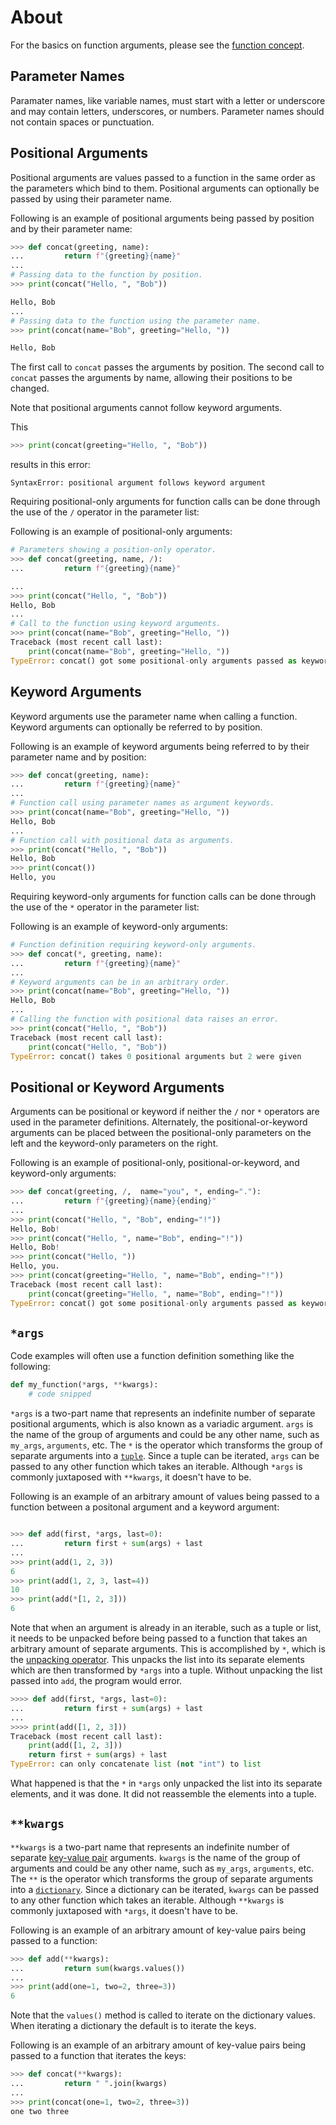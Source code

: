 # About

For the basics on function arguments, please see the [function concept][function concept].

## Parameter Names

Paramater names, like variable names, must start with a letter or underscore and may contain letters, underscores, or numbers.
Parameter names should not contain spaces or punctuation.

## Positional Arguments

Positional arguments are values passed to a function in the same order as the parameters which bind to them.
Positional arguments can optionally be passed by using their parameter name.

Following is an example of positional arguments being passed by position and by their parameter name:

```python
>>> def concat(greeting, name):
...         return f"{greeting}{name}"
... 
# Passing data to the function by position.
>>> print(concat("Hello, ", "Bob"))

Hello, Bob
...
# Passing data to the function using the parameter name.
>>> print(concat(name="Bob", greeting="Hello, "))

Hello, Bob

```

The first call to `concat` passes the arguments by position.
The second call to `concat` passes the arguments by name, allowing their positions to be changed.

Note that positional arguments cannot follow keyword arguments.

This

```python
>>> print(concat(greeting="Hello, ", "Bob"))
```

results in this error:

```
SyntaxError: positional argument follows keyword argument
```

Requiring positional-only arguments for function calls can be done through the use of the `/` operator in the parameter list:

Following is an example of positional-only arguments:

```python
# Parameters showing a position-only operator. 
>>> def concat(greeting, name, /):
...         return f"{greeting}{name}"

... 
>>> print(concat("Hello, ", "Bob"))
Hello, Bob
...
# Call to the function using keyword arguments.
>>> print(concat(name="Bob", greeting="Hello, "))
Traceback (most recent call last):
    print(concat(name="Bob", greeting="Hello, "))
TypeError: concat() got some positional-only arguments passed as keyword arguments: 'greeting, name'


```

## Keyword Arguments

Keyword arguments use the parameter name when calling a function.
Keyword arguments can optionally be referred to by position.

Following is an example of keyword arguments being referred to by their parameter name and by position:

```python
>>> def concat(greeting, name):
...         return f"{greeting}{name}"
... 
# Function call using parameter names as argument keywords.
>>> print(concat(name="Bob", greeting="Hello, "))
Hello, Bob
...
# Function call with positional data as arguments.
>>> print(concat("Hello, ", "Bob"))
Hello, Bob
>>> print(concat())
Hello, you

```

Requiring keyword-only arguments for function calls can be done through the use of the `*` operator in the parameter list:

Following is an example of keyword-only arguments:

```python
# Function definition requiring keyword-only arguments.
>>> def concat(*, greeting, name):
...         return f"{greeting}{name}"
... 
# Keyword arguments can be in an arbitrary order.
>>> print(concat(name="Bob", greeting="Hello, "))
Hello, Bob
...
# Calling the function with positional data raises an error.
>>> print(concat("Hello, ", "Bob"))
Traceback (most recent call last):
    print(concat("Hello, ", "Bob"))
TypeError: concat() takes 0 positional arguments but 2 were given


```

## Positional or Keyword Arguments

Arguments can be positional or keyword if neither the `/` nor `*` operators are used in the parameter definitions.
Alternately, the positional-or-keyword arguments can be placed between the positional-only parameters on the left and the keyword-only parameters on the right.

Following is an example of positional-only, positional-or-keyword, and keyword-only arguments:

```python
>>> def concat(greeting, /,  name="you", *, ending="."):
...         return f"{greeting}{name}{ending}"
... 
>>> print(concat("Hello, ", "Bob", ending="!"))
Hello, Bob!
>>> print(concat("Hello, ", name="Bob", ending="!"))
Hello, Bob!
>>> print(concat("Hello, "))
Hello, you.
>>> print(concat(greeting="Hello, ", name="Bob", ending="!"))
Traceback (most recent call last):
    print(concat(greeting="Hello, ", name="Bob", ending="!"))
TypeError: concat() got some positional-only arguments passed as keyword arguments: 'greeting'

```

## `*args`

Code examples will often use a function definition something like the following:

```python
def my_function(*args, **kwargs):
    # code snipped

```

`*args` is a two-part name that represents an indefinite number of separate positional arguments, which is also known as a variadic argument.
`args` is the name of the group of arguments and could be any other name, such as `my_args`, `arguments`, etc.
The `*` is the operator which transforms the group of separate arguments into a [`tuple`][tuple].
Since a tuple can be iterated, `args` can be passed to any other function which takes an iterable.
Although `*args` is commonly juxtaposed with `**kwargs`, it doesn't have to be.

Following is an example of an arbitrary amount of values being passed to a function between a positonal argument and a keyword argument:

```python

>>> def add(first, *args, last=0):
...         return first + sum(args) + last
... 
>>> print(add(1, 2, 3))
6
>>> print(add(1, 2, 3, last=4))
10
>>> print(add(*[1, 2, 3]))
6

```

Note that when an argument is already in an iterable, such as a tuple or list, it needs to be unpacked before being passed to a function that takes an arbitrary amount of separate arguments.
This is accomplished by `*`, which is the [unpacking operator][unpacking operator].
This unpacks the list into its separate elements which are then transformed by `*args` into a tuple.
Without unpacking the list passed into `add`, the program would error.

```python
>>>> def add(first, *args, last=0):
...         return first + sum(args) + last
... 
>>>> print(add([1, 2, 3]))
Traceback (most recent call last):
    print(add([1, 2, 3]))
    return first + sum(args) + last
TypeError: can only concatenate list (not "int") to list

```

What happened is that the `*` in `*args` only unpacked the list into its separate elements, and it was done.
It did not reassemble the elements into a tuple.

## `**kwargs`

`**kwargs` is a two-part name that represents an indefinite number of separate [key-value pair][key-value] arguments.
`kwargs` is the name of the group of arguments and could be any other name, such as `my_args`, `arguments`, etc.
The `**` is the operator which transforms the group of separate arguments into a [`dictionary`][dictionary].
Since a dictionary can be iterated, `kwargs` can be passed to any other function which takes an iterable.
Although `**kwargs` is commonly juxtaposed with `*args`, it doesn't have to be.

Following is an example of an arbitrary amount of key-value pairs being passed to a function:

```python
>>> def add(**kwargs):
...         return sum(kwargs.values())
... 
>>> print(add(one=1, two=2, three=3))
6
```

Note that the `values()` method is called to iterate on the dictionary values.
When iterating a dictionary the default is to iterate the keys.

Following is an example of an arbitrary amount of key-value pairs being passed to a function that iterates the keys:

```python
>>> def concat(**kwargs):
...         return " ".join(kwargs)
... 
>>> print(concat(one=1, two=2, three=3))
one two three

```

[default arguments]: https://www.geeksforgeeks.org/default-arguments-in-python/
[dictionary]: https://www.w3schools.com/python/python_dictionaries.asp
[function concept]: ../functions/about.md
[key-value]: https://www.pythontutorial.net/python-basics/python-dictionary/
[tuple]: https://www.w3schools.com/python/python_tuples.asp
[unpacking operator]: https://docs.python.org/3/tutorial/controlflow.html#unpacking-argument-lists
